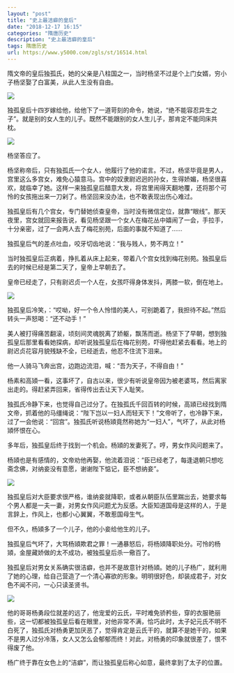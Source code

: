 ```yaml
---
layout: "post"
title: "史上最洁癖的皇后"
date: "2018-12-17 16:15"
categories: "隋唐历史"
description: "史上最洁癖的皇后"
tags: 隋唐历史
url: https://www.y5000.com/zgls/st/16514.html
---
```






隋文帝的皇后独孤氏，她的父亲是八柱国之一，当时杨坚不过是个上门女婿，穷小子杨坚娶了白富美，从此人生没有自由。

![](https://img.y5000.com/uploads/allimg/170309/8-1F3091H234627.jpg)

独孤皇后十四岁嫁给他，给他下了一道苛刻的命令，她说，“绝不能容忍异生之子”。就是别的女人生的儿子。既然不能跟别的女人生儿子，那肯定不能同床共枕。

![](https://img.y5000.com/uploads/allimg/170309/8-1F3091H243K4.jpg)

杨坚答应了。

杨坚称帝后，只有独孤氏一个女人，他履行了他的诺言。不过，杨坚毕竟是男人，宫里这么多宫女，难免心猿意马。宫中的奴隶尉迟迥的孙女，生得娇媚，杨坚很喜欢，就临幸了她。这样一来独孤皇后醋意大发，将宫里闹得天翻地覆，还将那个可怜的女孩拖出来一刀剁了。杨坚回来没办法，也不敢表现出伤心难过。

独孤皇后有几个宫女，专门替她侦查皇帝，当时没有微信定位，就靠“眼线”。那天夜里，宫女就回来报告说，看见杨坚跟一个女人在梅花丛中嬉闹了一会，手拉手，十分亲密，过了一会两人去了梅花别苑，后面的事就不知道了……

独孤皇后气的差点吐血，咬牙切齿地说：“我与贱人，势不两立！”

当时独孤皇后正病着，挣扎着从床上起来，带着八个宫女找到梅花别苑。独孤皇后去的时候已经是第二天了，皇帝上早朝去了。

皇帝已经走了，只有尉迟贞一个人在，女孩吓得身体发抖，两膝一软，倒在地上。

![](https://img.y5000.com/uploads/allimg/170309/8-1F3091H252317.jpg)

独孤皇后冷笑，：“哎呦，好一个令人怜惜的美人，可别跪着了，我担待不起。”然后转头一声怒喝：“还不动手！”

美人被打得痛苦翻滚，顷刻间灵魂脱离了娇躯，飘荡而逝。杨坚下了早朝，想到独孤皇后那里看看她探病，却听说独孤皇后在梅花别苑，吓得他赶紧去看看。地上的尉迟贞花容月貌残缺不全，已经逝去，他忍不住流下泪来。

他一人骑马飞奔出宫，边跑边流泪，喊：“吾为天子，不得自由！”

杨素和高熲一看，这事坏了，自古以来，很少有听说皇帝因为被老婆骂，然后离家出走的。得赶紧弄回来，省得传出去让天下人耻笑。

独孤氏冷静下来，也觉得自己过分了。在独孤氏千回百转的时候，高熲已经找到隋文帝，抓着他的马缰绳说：“陛下岂以一妇人而轻天下！”文帝听了，也冷静下来，过了一会他说：“回宫”。独孤氏听说杨熲竟然称她为“一妇人”，气坏了，从此对杨熲怀恨在心。

多年后，独孤皇后终于找到一个机会。杨熲的发妻死了。哼，男女作风问题来了。

杨熲也是有感情的，文帝劝他再娶，他流着泪说：“臣已经老了，每逢退朝只想吃斋念佛，对纳妾没有意愿，谢谢陛下惦记，臣不想纳妾”。

![](https://img.y5000.com/uploads/allimg/170309/8-1F3091H3012E.jpg)

独孤皇后对大臣要求很严格，谁纳妾就降职，或者从朝臣队伍里踹出去，她要求每个男人都是一夫一妻，对男女作风问题尤为反感。大臣知道国母是这样的人，于是言辞上，作风上，也都小心翼翼，不敢惹国母生气。

但不久，杨熲多了一个儿子，他的小妾给他生的儿子。

独孤皇后气坏了，大骂杨熲欺君之罪！一通暴怒后，将杨熲降职处分。可怜的杨熲，金屋藏娇做的太不成功，被独孤皇后杀一儆百了。

独孤皇后对男女关系确实很洁癖，也并不是故意针对杨熲。她的儿子杨广，就利用了她的心理，给自己营造了一个清心寡欲的形象。明明很好色，却装成君子，对女色不闻不问，一心只读圣贤书。

![](https://img.y5000.com/uploads/allimg/170309/8-1F3091H312296.jpg)

他的哥哥杨勇段位就差的远了，他宠爱的云氏，平时难免骄矜些，穿的衣服艳丽些，这一切都被独孤皇后看在眼里，对他非常不满，恰巧此时，太子妃元氏不明不白死了，独孤氏对杨勇更加厌恶了，觉得肯定是云氏干的，就算不是她干的，如果不是男人过分冷落，女人又怎么会郁郁而终！对此，对杨勇的印象就很差了，恨不得废了他。

杨广终于靠在女色上的“洁癖”，而让独孤皇后称心如意，最终拿到了太子的位置。
